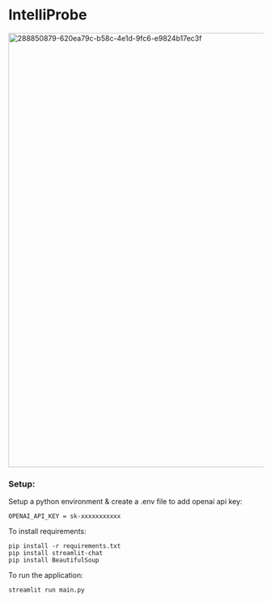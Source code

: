 # IntelliProbe
<img width="860" alt="288850879-620ea79c-b58c-4e1d-9fc6-e9824b17ec3f" src="https://github.com/coder2699/IntelliProbe/assets/61552810/bba19433-2a59-4510-9ce1-e2bcf18519e2">

### Setup:
Setup a python environment & create a .env file to add openai api key:
```
OPENAI_API_KEY = sk-xxxxxxxxxxx
```

To install requirements:
```
pip install -r requirements.txt
pip install streamlit-chat
pip install BeautifulSoup 
```
To run the application:
```
streamlit run main.py
```
